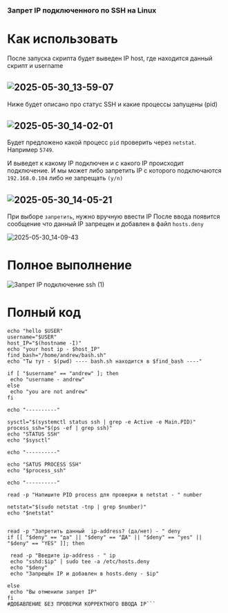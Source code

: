 <h3>Запрет IP подключенного по SSH на Linux</h3>

# Как использовать 
После запуска скрипта будет выведен IP host, где находится данный скрипт и username

![2025-05-30_13-59-07](https://github.com/user-attachments/assets/a258732f-2885-4751-8e8e-11e3bbb9df29)
---
Ниже будет описано про статус SSH и какие процессы запущены (pid)

![2025-05-30_14-02-01](https://github.com/user-attachments/assets/f6c9bd68-98d2-4aed-9efc-9bac32e97ae1)
---
Будет предложено какой процесс `pid` проверить через `netstat`. Например `5749`.

И выведет к какому IP подключен и с какого IP происходит подключение. И мы может либо запретить IP с которого подключаются `192.168.0.104` либо не запрещать `(y/n)`

![2025-05-30_14-05-21](https://github.com/user-attachments/assets/93a42201-a981-43c8-882b-119d211fb6d8)
---
При выборе `запретить`, нужно вручную ввести IP
После ввода появится сообщение что данный IP запрещен и добавлен в файл `hosts.deny`

![2025-05-30_14-09-43](https://github.com/user-attachments/assets/c4772d05-342d-4194-9133-e65a57bf4261)

# Полное выполнение

![Запрет IP подключение ssh (1)](https://github.com/user-attachments/assets/130753f8-f39e-4e41-9661-1692b3e3eee6)

# Полный код

```#!/bin/bash
echo "hello $USER"
username="$USER"
host_IP="$(hostname -I)"
echo "your host ip - $host_IP"
find_bash="/home/andrew/bash.sh"
echo "Ты тут - $(pwd) ---- bash.sh находится в $find_bash ----"

if [ "$username" == "andrew" ]; then
 echo "username - andrew"
else
 echo "you are not andrew"
fi

echo "----------"

sysctl="$(systemctl status ssh | grep -e Active -e Main.PID)"
process_ssh="$(ps -ef | grep ssh)"
echo "STATUS SSH"
echo "$sysctl"

echo "----------"

echo "SATUS PROCESS SSH"
echo "$process_ssh"

echo "----------"

read -p "Напишите PID process для проверки в netstat - " number

netstat="$(sudo netstat -tnp | grep $number)"
echo "$netstat"


read -p "Запретить данный  ip-address? (да/нет) - " deny
if [[ "$deny" == "да" || "$deny" == "ДА" || "$deny" == "yes" || "$deny" == "YES" ]]; then

 read -p "Введите ip-address - " ip
 echo "sshd:$ip" | sudo tee -a /etc/hosts.deny
 echo "$deny"
 echo "Запрещён IP и добавлен в hosts.deny - $ip"

else
 echo "Вы отменили запрет IP"
fi
#ДОБАВЛЕНИЕ БЕЗ ПРОВЕРКИ КОРРЕКТНОГО ВВОДА IP```

